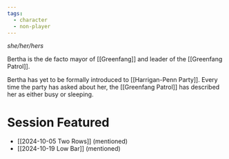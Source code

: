 ```yaml
---
tags:
  - character
  - non-player
---
```

_she/her/hers_

Bertha is the de facto mayor of [[Greenfang]] and leader of the [[Greenfang Patrol]].

Bertha has yet to be formally introduced to [[Harrigan-Penn Party]]. Every time the party has asked about her, the [[Greenfang Patrol]] has described her as either busy or sleeping.

# Session Featured

- [[2024-10-05 Two Rows]] (mentioned)
- [[2024-10-19 Low Bar]] (mentioned)